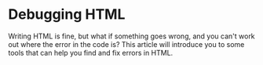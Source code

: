 # Debugging HTML

Writing HTML is fine, but what if something goes wrong, and you can't work out where the error in the code is? This article will introduce you to some tools that can help you find and fix errors in HTML.